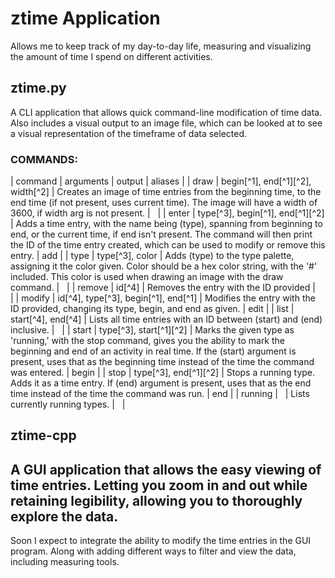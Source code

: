# ztime Application
Allows me to keep track of my day-to-day life, measuring and visualizing the amount of time I spend on different activities.

## ztime.py
A CLI application that allows quick command-line modification of time data. Also includes a visual output to an image file, which can be looked at to see a visual representation of the timeframe of data selected.
### COMMANDS:
| command | arguments | output | aliases |
| draw | begin[^1], end[^1][^2], width[^2] | Creates an image of time entries from the beginning time, to the end time (if not present, uses current time). The image will have a width of 3600, if width arg is not present. | &nbsp; |
| enter | type[^3], begin[^1], end[^1][^2] | Adds a time entry, with the name being (type), spanning from beginning to end, or the current time, if end isn't present. The command will then print the ID of the time entry created, which can be used to modify or remove this entry. | add |
| type | type[^3], color | Adds (type) to the type palette, assigning it the color given. Color should be a hex color string, with the '#' included. This color is used when drawing an image with the draw command. | &nbsp; |
| remove | id[^4] | Removes the entry with the ID provided | &nbsp; |
| modify | id[^4], type[^3], begin[^1], end[^1] | Modifies the entry with the ID provided, changing its type, begin, and end as given. | edit |
| list | start[^4], end[^4] | Lists all time entries with an ID between (start) and (end) inclusive. | &nbsp; |
| start | type[^3], start[^1][^2] | Marks the given type as 'running,' with the stop command, gives you the ability to mark the beginning and end of an activity in real time. If the (start) argument is present, uses that as the beginning time instead of the time the command was entered. | begin |
| stop | type[^3], end[^1][^2] | Stops a running type. Adds it as a time entry. If (end) argument is present, uses that as the end time instead of the time the command was run. | end |
| running | &nbsp; | Lists currently running types. | &nbsp; |

## ztime-cpp
A GUI application that allows the easy viewing of time entries. Letting you zoom in and out while retaining legibility, allowing you to thoroughly explore the data.
------
Soon I expect to integrate the ability to modify the time entries in the GUI program. Along with adding different ways to filter and view the data, including measuring tools.
